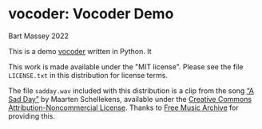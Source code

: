# vocoder: Vocoder Demo
Bart Massey 2022

This is a demo [vocoder]() written in Python. It

This work is made available under the "MIT license". Please
see the file `LICENSE.txt` in this distribution for license
terms.

The file `sadday.wav` included with this distribution is a
clip from the song
[“A Sad Day”](https://freemusicarchive.org/genre/Electronic/)
by Maarten Schellekens, available under the
[Creative Commons Attribution-Noncommercial License](https://creativecommons.org/licenses/by-nc/1.0/). Thanks
to [Free Music Archive](http://freemusicarchive.org) for
providing this.
